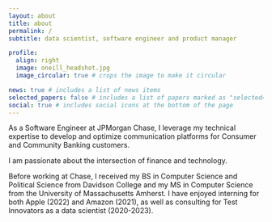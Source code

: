 ```yaml
---
layout: about
title: about
permalink: /
subtitle: data scientist, software engineer and product manager

profile:
  align: right
  image: oneill_headshot.jpg
  image_circular: true # crops the image to make it circular

news: true # includes a list of news items
selected_papers: false # includes a list of papers marked as "selected={true}"
social: true # includes social icons at the bottom of the page
---
```


As a Software Engineer at JPMorgan Chase, I leverage my technical expertise to develop and optimize communication platforms for Consumer and Community Banking customers.

I am passionate about the intersection of finance and technology.  

Before working at Chase, I received my BS in Computer Science and Political Science from Davidson College and my MS in Computer Science from the University of Massachusetts Amherst.  I have enjoyed interning for both Apple (2022) and Amazon (2021), as well as consulting for Test Innovators as a data scientist (2020-2023).  

<!-- My resume is available [here](https://aidanconnoroneill.github.io/assets/pdf/oneill_resume_Jan_2025.pdf).  Sample projects include [Allumette](https://github.com/aidanconnoroneill/Allumette), a system which greedily executes query execution plans on ephemeral resources, [Automated Essay Grading](https://github.com/aidanconnoroneill/LSTM_TI_ASAP), two automated essay graders which leverage autoencoders and LSTMs respectively, and [Envy Free Course Assignment](https://github.com/aidanconnoroneill/EFCourseAssignment), a set of proofs and code on how to allocate courses to students fairly.   -->
